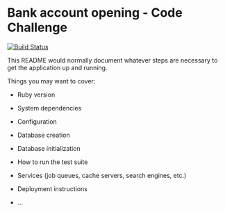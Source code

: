 # Bank account opening - Code Challenge
[![Build Status](https://travis-ci.org/apsferreira/code-challenge-bank-account.svg?branch=develop)](https://travis-ci.org/apsferreira/code-challenge-bank-account)

This README would normally document whatever steps are necessary to get the
application up and running.

Things you may want to cover:

* Ruby version

* System dependencies

* Configuration

* Database creation

* Database initialization

* How to run the test suite

* Services (job queues, cache servers, search engines, etc.)

* Deployment instructions

* ...
